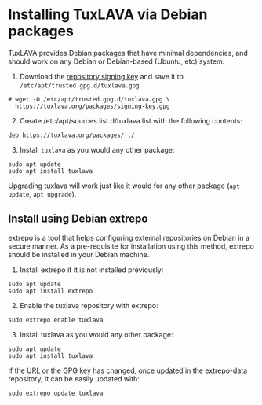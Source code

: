 # Installing TuxLAVA via Debian packages

TuxLAVA provides Debian packages that have minimal dependencies, and should
work on any Debian or Debian-based (Ubuntu, etc) system.

1) Download the [repository signing key](https://tuxlava.org/packages/signing-key.gpg)
and save it to `/etc/apt/trusted.gpg.d/tuxlava.gpg`.

```
# wget -O /etc/apt/trusted.gpg.d/tuxlava.gpg \
  https://tuxlava.org/packages/signing-key.gpg
```

2) Create /etc/apt/sources.list.d/tuxlava.list with the following contents:

```
deb https://tuxlava.org/packages/ ./
```

3) Install `tuxlava` as you would any other package:

```
sudo apt update
sudo apt install tuxlava
```

Upgrading tuxlava will work just like it would for any other package (`apt
update`, `apt upgrade`).

## Install using Debian extrepo

extrepo is a tool that helps configuring external repositories on
Debian in a secure manner. As a pre-requisite for installation using
this method, extrepo should be installed in your Debian machine.

1) Install extrepo if it is not installed previously:

```
sudo apt update
sudo apt install extrepo
```

2) Enable the tuxlava repository with extrepo:

```
sudo extrepo enable tuxlava
```

3) Install tuxlava as you would any other package:

```
sudo apt update
sudo apt install tuxlava
```

If the URL or the GPG key has changed, once updated in the
extrepo-data repository, it can be easily updated with:

```
sudo extrepo update tuxlava
```
